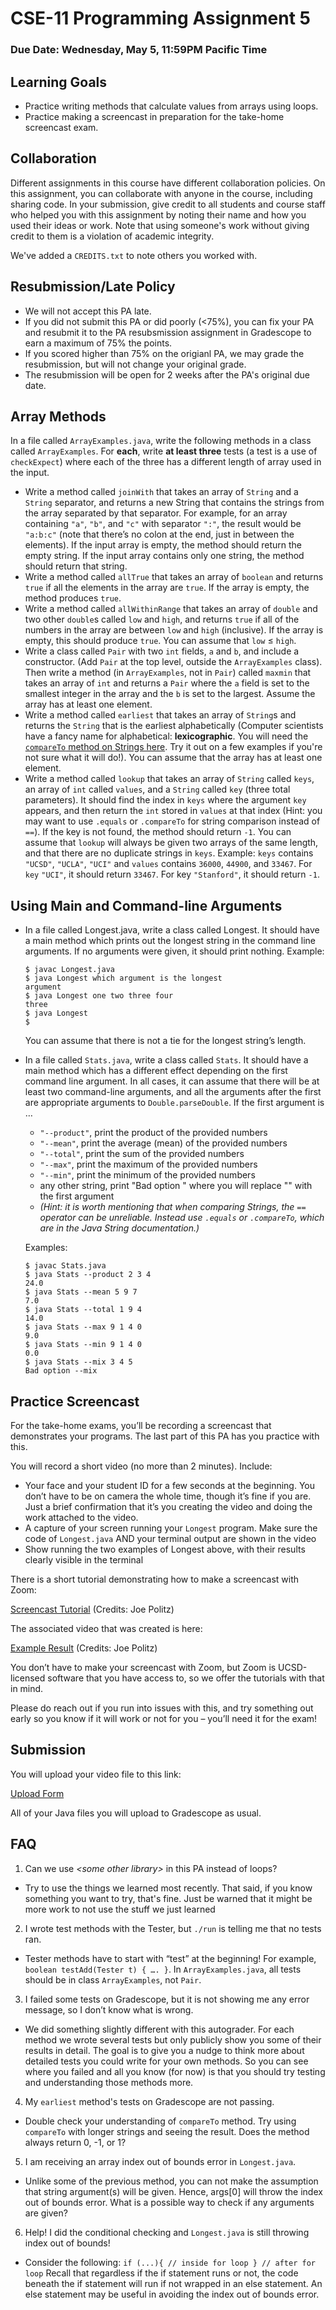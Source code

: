 # CSE-11 Programming Assignment 5
### Due Date: Wednesday, May 5, 11:59PM Pacific Time
## Learning Goals
- Practice writing methods that calculate values from arrays using loops.
- Practice making a screencast in preparation for the take-home screencast exam.

## Collaboration
Different assignments in this course have different collaboration policies. On this assignment, you can collaborate with anyone in the course, including sharing code. In your submission, give credit to all students and course staff who helped you with this assignment by noting their name and how you used their ideas or work. Note that using someone's work without giving credit to them is a violation of academic integrity.

We've added a `CREDITS.txt` to note others you worked with.

## Resubmission/Late Policy
- We will not accept this PA late.
- If you did not submit this PA or did poorly (<75%), you can fix your PA and resubmit it to the PA resubsmission assignment in Gradescope to earn a maximum of 75% the points.
- If you scored higher than 75% on the origianl PA, we may grade the resubmission, but will not change your original grade.
- The resubmission will be open for 2 weeks after the PA's original due date.

## Array Methods
In a file called ```ArrayExamples.java```, write the following methods in a class called ```ArrayExamples```. For **each**, write **at least three** tests (a test is a use of ```checkExpect```) where each of the three has a different length of array used in the input.

- Write a method called ```joinWith``` that takes an array of ```String``` and a ```String``` separator, and returns a new String that contains the strings from the array separated by that separator. For example, for an array containing ```"a"```, ```"b"```, and ```"c"``` with separator ```":"```, the result would be ```"a:b:c"``` (note that there’s no colon at the end, just in between the elements). If the input array is empty, the method should return the empty string. If the input array contains only one string, the method should return that string.
- Write a method called ```allTrue``` that takes an array of ```boolean``` and returns ```true``` if all the elements in the array are ```true```. If the array is empty, the method produces ```true```.
- Write a method called ```allWithinRange``` that takes an array of ```double``` and two other ```double```s called ```low``` and ```high```, and returns ```true``` if all of the numbers in the array are between ```low``` and ```high``` (inclusive). If the array is empty, this should produce ```true```. You can assume that ```low``` ≤ ```high```.
- Write a class called ```Pair``` with two ```int``` fields, ```a``` and ```b```, and include a constructor. (Add ```Pair``` at the top level, outside the ```ArrayExamples``` class). Then write a method (in ```ArrayExamples```, not in ```Pair```) called ```maxmin``` that takes an array of ```int``` and returns a ```Pair``` where the ```a``` field is set to the smallest integer in the array and the ```b``` is set to the largest. Assume the array has at least one element.
- Write a method called ```earliest``` that takes an array of ```String```s and returns the ```String``` that is the earliest alphabetically (Computer scientists have a fancy name for alphabetical: **lexicographic**. You will need the [```compareTo``` method on Strings here](https://docs.oracle.com/en/java/javase/13/docs/api/java.base/java/lang/String.html#compareTo(java.lang.String)). Try it out on a few examples if you're not sure what it will do!). You can assume that the array has at least one element. 
- Write a method called ```lookup``` that takes an array of ```String``` called ```keys```, an array of ```int``` called ```values```, and a ```String``` called ```key``` (three total parameters). It should find the index in ```keys``` where the argument ```key``` appears, and then return the ```int``` stored in ```values``` at that index (Hint: you may want to use ```.equals``` or ```.compareTo``` for string comparison instead of ```==```). If the key is not found, the method should return ```-1```. You can assume that ```lookup``` will always be given two arrays of the same length, and that there are no duplicate strings in ```keys```.
Example: ```keys``` contains ```"UCSD"```, ```"UCLA"```, ```"UCI"``` and ```values``` contains ```36000```, ```44900```, and ```33467```. For ```key``` ```"UCI"```, it should return ```33467```. For key ```"Stanford"```, it should return ```-1```.

## Using Main and Command-line Arguments
- In a file called Longest.java, write a class called Longest. It should have a main method which prints out the longest string in the command line arguments. If no arguments were given, it should print nothing. Example:
    ```
    $ javac Longest.java
    $ java Longest which argument is the longest
    argument
    $ java Longest one two three four
    three
    $ java Longest
    $
    ```
    You can assume that there is not a tie for the longest string’s length.
- In a file called ```Stats.java```, write a class called ```Stats```. It should have a main method which has a different effect depending on the first command line argument. In all cases, it can assume that there will be at least two command-line arguments, and all the arguments after the first are appropriate arguments to ```Double.parseDouble```. If the first argument is …
    - ```"--product"```, print the product of the provided numbers
    - ```"--mean"```, print the average (mean) of the provided numbers
    - ```"--total"```, print the sum of the provided numbers
    - ```"--max"```, print the maximum of the provided numbers
    - ```"--min"```, print the minimum of the provided numbers
    - any other string, print "Bad option <arg>" where you will replace "<arg>" with the first argument
    - *(Hint: it is worth mentioning that when comparing Strings, the ```==``` operator can be unreliable. Instead use ```.equals``` or ```.compareTo```, which are in the Java String documentation.)*

    Examples:
    ```
    $ javac Stats.java
    $ java Stats --product 2 3 4
    24.0
    $ java Stats --mean 5 9 7
    7.0
    $ java Stats --total 1 9 4
    14.0
    $ java Stats --max 9 1 4 0
    9.0
    $ java Stats --min 9 1 4 0
    0.0
    $ java Stats --mix 3 4 5
    Bad option --mix
    ```
## Practice Screencast
For the take-home exams, you’ll be recording a screencast that demonstrates your programs. The last part of this PA has you practice with this.

You will record a short video (no more than 2 minutes). Include:
- Your face and your student ID for a few seconds at the beginning. You don’t have to be on camera the whole time, though it’s fine if you are. Just a brief confirmation that it’s you creating the video and doing the work attached to the video.
- A capture of your screen running your ```Longest``` program. Make sure the code of ```Longest.java``` AND your terminal output are shown in the video
- Show running the two examples of Longest above, with their results clearly visible in the terminal

There is a short tutorial demonstrating how to make a screencast with Zoom:

[Screencast Tutorial](https://drive.google.com/open?id=1KROMAQuTCk40zwrEFotlYSJJQdcG_GUU) (Credits: Joe Politz)

The associated video that was created is here:

[Example Result](https://drive.google.com/open?id=1MxJN6CQcXqIbOekDYMxjh7mTt1TyRVMl) (Credits: Joe Politz)

You don’t have to make your screencast with Zoom, but Zoom is UCSD-licensed software that you have access to, so we offer the tutorials with that in mind.

Please do reach out if you run into issues with this, and try something out early so you know if it will work or not for you – you’ll need it for the exam!

## Submission
You will upload your video file to this link:

[Upload Form](https://docs.google.com/forms/d/e/1FAIpQLSchpY6xfluIFOYjgnwcnm_3aVp2_Nzr4yLdtiVi3pCWuUrWhg/viewform)

All of your Java files you will upload to Gradescope as usual.


## FAQ

1. Can we use *\<some other library\>* in this PA instead of loops?
- Try to use the things we learned most recently. That said, if you know something you want to try, that's fine. Just be warned that it might be more work to not use the stuff we just learned


2. I wrote test methods with the Tester, but `./run` is telling me that no tests ran.
- Tester methods have to start with “test” at the beginning! For example, `boolean testAdd(Tester t) { …. }`. In `ArrayExamples.java`, all tests should be in class `ArrayExamples`, not `Pair`.


3. I failed some tests on Gradescope, but it is not showing me any error message, so I don’t know what is wrong. 
- We did something slightly different with this autograder. For each method we wrote several tests but only publicly show you some of their results in detail. The goal is to give you a nudge to think more about detailed tests you could write for your own methods. So you can see where you failed and all you know (for now) is that you should try testing and understanding those methods more. 

4. My `earliest` method's tests on Gradescope are not passing. 
- Double check your understanding of `compareTo` method. Try using `compareTo` with longer strings and seeing the result. Does the method always return 0, -1, or 1?


5. I am receiving an array index out of bounds error in `Longest.java`. 
- Unlike some of the previous method, you can not make the assumption that string argument(s) will be given. Hence, args[0] will throw the index out of bounds error. What is a possible way to check if any arguments are given?


6. Help! I did the conditional checking and `Longest.java` is still throwing index out of bounds!

- Consider the following:
`if (...){
    // inside for loop
}
// after for loop`
Recall that regardless if the if statement runs or not, the code beneath the if statement will run if not wrapped in an else statement. An else statement may be useful in avoiding the index out of bounds error.
